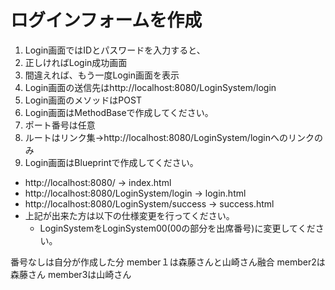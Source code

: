 # ログインフォームを作成
1. Login画面ではIDとパスワードを入力すると、
2. 正しければLogin成功画面
3. 間違えれば、もう一度Login画面を表示
4. Login画面の送信先はhttp://localhost:8080/LoginSystem/login
5. Login画面のメソッドはPOST
6. Login画面はMethodBaseで作成してください。
7. ポート番号は任意
8. ルートはリンク集→http://localhost:8080/LoginSystem/loginへのリンクのみ
9. Login画面はBlueprintで作成してください。
- http://localhost:8080/ → index.html
- http://localhost:8080/LoginSystem/login → login.html
- http://localhost:8080/LoginSystem/success → success.html
- 上記が出来た方は以下の仕様変更を行ってください。
  - LoginSystemをLoginSystem00(00の部分を出席番号)に変更してください。

番号なしは自分が作成した分
member１は森藤さんと山崎さん融合
member2は森藤さん
member3は山崎さん